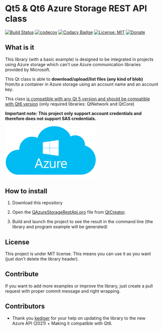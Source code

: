 # Qt5 & Qt6 Azure Storage REST API class
[![Build Status](https://travis-ci.org/QuentinCG/QAzureStorageRestApi.svg?branch=master)](https://travis-ci.org/QuentinCG/QAzureStorageRestApi) [![codecov](https://codecov.io/gh/QuentinCG/QAzureStorageRestApi/branch/master/graph/badge.svg)](https://codecov.io/gh/QuentinCG/QAzureStorageRestApi) [![Codacy Badge](https://api.codacy.com/project/badge/Grade/59f51d86f3ac401d8b11bb59c3cba523)](https://www.codacy.com/manual/QuentinCG/QAzureStorageRestApi?utm_source=github.com&amp;utm_medium=referral&amp;utm_content=QuentinCG/QAzureStorageRestApi&amp;utm_campaign=Badge_Grade) [![License: MIT](https://img.shields.io/badge/License-MIT-brightgreen.svg)](https://github.com/QuentinCG/QAzureStorageRestApi/blob/master/LICENSE) [![Donate](https://img.shields.io/badge/Donate-PayPal-blue.svg)](https://paypal.me/QuentinCG)
 
## What is it

This library (with a basic example) is designed to be integrated in projects using Azure storage which can't use Azure communication libraries provided by Microsoft.

This Qt class is able to <b>download/upload/list files (any kind of blob)</b> from/to a container in Azure storage using an account name and an account key.

This class <a href="https://download.qt.io/archive/qt/">is compatible with any Qt 5 version and should be compatible with Qt6 version</a> (only required libraries: QtNetwork and QtCore)

<b>Important note: This project only support account credentials and therefore does not support SAS credentials.</b>

<img src="azure.png" width="300">

## How to install

1) Download this repository</a>

2) Open the <a href="https://github.com/QuentinCG/QAzureStorageRestApi/blob/master/QAzureStorageRestApi.pro">QAzureStorageRestApi.pro</a> file from <a href="https://download.qt.io/archive/qt/">QtCreator</a>.

3) Build and launch the project to see the result in the command line (the library and program example will be generated)

## License

This project is under MIT license. This means you can use it as you want (just don't delete the library header).

## Contribute

If you want to add more examples or improve the library, just create a pull request with proper commit message and right wrapping.

## Contributors

- Thank you <a target="_blank" href="https://github.com/kediger">kediger</a> for your help on updating the library to the new Azure API (2021) + Making it compatible with Qt6.
